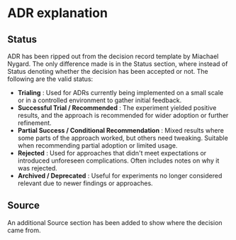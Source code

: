 # ADR explanation

## Status

ADR has been ripped out from the decision record template by Miachael Nygard. The only difference made is in the Status
section, where instead of Status denoting whether the decision has been accepted or not. The following are the valid
status:

- **Trialing** : Used for ADRs currently being implemented on a small scale or in a controlled environment to gather
  initial feedback.
- **Successful Trial / Recommended** : The experiment yielded positive results, and the approach is recommended for
  wider adoption or further refinement.
- **Partial Success / Conditional Recommendation** : Mixed results where some parts of the approach worked, but others
  need tweaking. Suitable when recommending partial adoption or limited usage.
- **Rejected** : Used for approaches that didn't meet expectations or introduced unforeseen complications. Often
  includes notes on why it was rejected.
- **Archived / Deprecated** : Useful for experiments no longer considered relevant due to newer findings or approaches.

## Source

An additional Source section has been added to show where the decision came from.